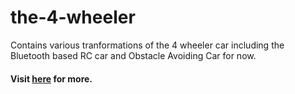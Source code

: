 # the-4-wheeler
Contains various tranformations of the 4 wheeler car including the Bluetooth based RC car and Obstacle Avoiding Car for now.

<h4> Visit <a href = 'https://youtu.be/FnFDKsZ9MHQ'>here</a> for more. <h4>
